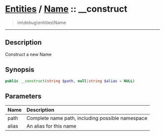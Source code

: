 # [Entities](entities.md) / [Name](entities-Name.md) :: __construct
 > im\debug\entities\Name
____

## Description
Construct a new Name

## Synopsis
```php
public __construct(string $path, null|string $alias = NULL)
```

## Parameters
| Name | Description |
| :--- | :---------- |
| path | Complete name path, including possible namespace |
| alias | An alias for this name |
